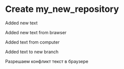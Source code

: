 ﻿# Create my_new_repository

Added new text

Added new text from brawser

Added text from computer

Added text to new branch

Разрешаем конфликт текст в браузере


